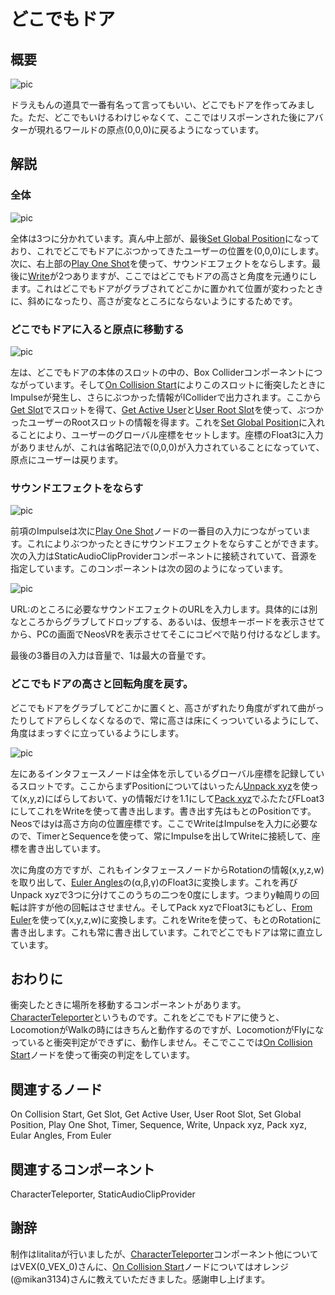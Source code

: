 <!-- NeosVR Techbook-->

# どこでもドア

## 概要

![pic](https://pbs.twimg.com/media/EWIc1KrUYAIA3WI?format=jpg&name=thumb "pic")

ドラえもんの道具で一番有名って言ってもいい、どこでもドアを作ってみました。ただ、どこでもいけるわけじゃなくて、ここではリスポーンされた後にアバターが現れるワールドの原点(0,0,0)に戻るようになっています。

## 解説

### 全体
![pic](https://pbs.twimg.com/media/EWNSdwxUwAENeIo?format=jpg&name=large "pic")

全体は3つに分かれています。真ん中上部が、最後[Set Global Position](https://neosvrjp.memo.wiki/d/Set%20Global%20Position)になっており、これでどこでもドアにぶつかってきたユーザーの位置を(0,0,0)にします。次に、右上部の[Play One Shot](https://neosvrjp.memo.wiki/d/Play%20One%20Shot)を使って、サウンドエフェクトをならします。最後に[Write](https://neosvrjp.memo.wiki/d/Write)が2つありますが、ここではどこでもドアの高さと角度を元通りにします。これはどこでもドアがグラブされてどこかに置かれて位置が変わったときに、斜めになったり、高さが変なところにならないようにするためです。

### どこでもドアに入ると原点に移動する

![pic](https://pbs.twimg.com/media/EWNTz7UUwAIl4ki?format=jpg&name=900x900 "pic")

左は、どこでもドアの本体のスロットの中の、Box Colliderコンポーネントにつながっています。そして[On Collision Start](https://neosvrjp.memo.wiki/d/On%20Collision%20Start)によりこのスロットに衝突したときにImpulseが発生し、さらにぶつかった情報がIColliderで出力されます。ここから[Get Slot](https://neosvrjp.memo.wiki/d/Get%20Slot)でスロットを得て、[Get Active User](https://neosvrjp.memo.wiki/d/Get%20Active%20User)と[User Root Slot](https://neosvrjp.memo.wiki/d/User%20Root%20Slot)を使って、ぶつかったユーザーのRootスロットの情報を得ます。これを[Set Global Position](https://neosvrjp.memo.wiki/d/Set%20Global%20Position)に入れることにより、ユーザーのグローバル座標をセットします。座標のFloat3に入力がありませんが、これは省略記法で(0,0,0)が入力されていることになっていて、原点にユーザーは戻ります。

### サウンドエフェクトをならす

![pic](https://pbs.twimg.com/media/EWNTz7tU4AYhL94?format=jpg&name=small "pic")

前項のImpulseは次に[Play One Shot](https://neosvrjp.memo.wiki/d/Play%20One%20Shot)ノードの一番目の入力につながっています。これによりぶつかったときにサウンドエフェクトをならすことができます。次の入力はStaticAudioClipProviderコンポーネントに接続されていて、音源を指定しています。このコンポーネントは次の図のようになっています。

![pic](https://pbs.twimg.com/media/EWNSjJiU8AADREn?format=jpg&name=large "pic")

URL:のところに必要なサウンドエフェクトのURLを入力します。具体的には別なところからグラブしてドロップする、あるいは、仮想キーボードを表示させてから、PCの画面でNeosVRを表示させてそこにコピペで貼り付けるなどします。

最後の3番目の入力は音量で、1は最大の音量です。


### どこでもドアの高さと回転角度を戻す。

どこでもドアをグラブしてどこかに置くと、高さがずれたり角度がずれて曲がったりしてドアらしくなくなるので、常に高さは床にくっついているようにして、角度はまっすぐに立っているようにします。

![pic](https://pbs.twimg.com/media/EWNTz67U0AA3YrN?format=jpg&name=large "pic")

左にあるインタフェースノードは全体を示しているグローバル座標を記録しているスロットです。ここからまずPositionについてはいったん[Unpack xyz](https://neosvrjp.memo.wiki/d/Unpack%20xyz)を使って(x,y,z)にばらしておいて、yの情報だけを1.1にして[Pack xyz](https://neosvrjp.memo.wiki/d/Pack%20xyz)でふたたびFLoat3にしてこれをWriteを使って書き出します。書き出す先はもとのPositionです。Neosではyは高さ方向の位置座標です。ここでWriteはImpulseを入力に必要なので、TimerとSequenceを使って、常にImpulseを出してWriteに接続して、座標を書き出しています。

次に角度の方ですが、これもインタフェースノードからRotationの情報(x,y,z,w)を取り出して、[Euler Angles](https://neosvrjp.memo.wiki/d/Euler%20Angles)の(α,β,γ)のFloat3に変換します。これを再びUnpack xyzで3つに分けてこのうちの二つを0度にします。つまりy軸周りの回転は許すが他の回転はさせません。そしてPack xyzでFloat3にもどし、[From Euler](https://neosvrjp.memo.wiki/d/From%20Euler)を使って(x,y,z,w)に変換します。これをWriteを使って、もとのRotationに書き出します。これも常に書き出しています。これでどこでもドアは常に直立しています。

## おわりに

衝突したときに場所を移動するコンポーネントがあります。[CharacterTeleporter](https://neosvrjp.memo.wiki/d/CharacterTeleporter)というものです。これをどこでもドアに使うと、LocomotionがWalkの時にはきちんと動作するのですが、LocomotionがFlyになっていると衝突判定ができずに、動作しません。そこでここでは[On Collision Start](https://neosvrjp.memo.wiki/d/On%20Collision%20Start)ノードを使って衝突の判定をしています。

## 関連するノード

On Collision Start, Get Slot, Get Active User, User Root Slot, Set Global Position, Play One Shot, Timer, Sequence, Write, Unpack xyz, Pack xyz, Eular Angles, From Euler

## 関連するコンポーネント

CharacterTeleporter, StaticAudioClipProvider

## 謝辞

制作はlitalitaが行いましたが、[CharacterTeleporter](https://neosvrjp.memo.wiki/d/CharacterTeleporter)コンポーネント他についてはVEX(0_VEX_0)さんに、[On Collision Start](https://neosvrjp.memo.wiki/d/On%20Collision%20Start)ノードについてはオレンジ(@mikan3134)さんに教えていただきました。感謝申し上げます。

<!-- ## 追記 -->